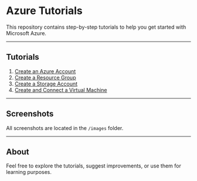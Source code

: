 # Azure Tutorials

This repository contains step-by-step tutorials to help you get started with Microsoft Azure.

---

## Tutorials
1. [Create an Azure Account](./tutorials/azure-account.md)
2. [Create a Resource Group](./tutorials/resource-group.md)
3. [Create a Storage Account](./tutorials/storage-account.md)
4. [Create and Connect a Virtual Machine](./tutorials/virtual-machine.md)

---

## Screenshots
All screenshots are located in the `/images` folder.

---

## About
Feel free to explore the tutorials, suggest improvements, or use them for learning purposes.

